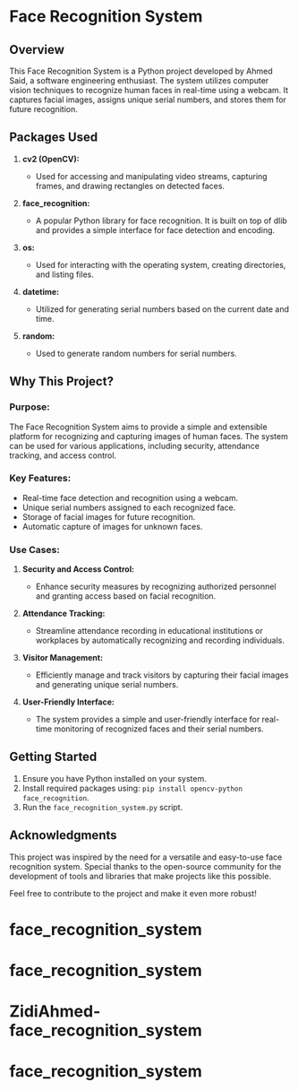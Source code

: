 # Face Recognition System

## Overview
This Face Recognition System is a Python project developed by Ahmed Said, a software engineering enthusiast. The system utilizes computer vision techniques to recognize human faces in real-time using a webcam. It captures facial images, assigns unique serial numbers, and stores them for future recognition.

## Packages Used
1. **cv2 (OpenCV):**
   - Used for accessing and manipulating video streams, capturing frames, and drawing rectangles on detected faces.

2. **face_recognition:**
   - A popular Python library for face recognition. It is built on top of dlib and provides a simple interface for face detection and encoding.

3. **os:**
   - Used for interacting with the operating system, creating directories, and listing files.

4. **datetime:**
   - Utilized for generating serial numbers based on the current date and time.

5. **random:**
   - Used to generate random numbers for serial numbers.

## Why This Project?

### Purpose:
The Face Recognition System aims to provide a simple and extensible platform for recognizing and capturing images of human faces. The system can be used for various applications, including security, attendance tracking, and access control.

### Key Features:
- Real-time face detection and recognition using a webcam.
- Unique serial numbers assigned to each recognized face.
- Storage of facial images for future recognition.
- Automatic capture of images for unknown faces.

### Use Cases:
1. **Security and Access Control:**
   - Enhance security measures by recognizing authorized personnel and granting access based on facial recognition.

2. **Attendance Tracking:**
   - Streamline attendance recording in educational institutions or workplaces by automatically recognizing and recording individuals.

3. **Visitor Management:**
   - Efficiently manage and track visitors by capturing their facial images and generating unique serial numbers.

4. **User-Friendly Interface:**
   - The system provides a simple and user-friendly interface for real-time monitoring of recognized faces and their serial numbers.

## Getting Started
1. Ensure you have Python installed on your system.
2. Install required packages using: `pip install opencv-python face_recognition`.
3. Run the `face_recognition_system.py` script.

## Acknowledgments
This project was inspired by the need for a versatile and easy-to-use face recognition system. Special thanks to the open-source community for the development of tools and libraries that make projects like this possible.

Feel free to contribute to the project and make it even more robust!
# face_recognition_system
# face_recognition_system
# ZidiAhmed-face_recognition_system
# face_recognition_system
